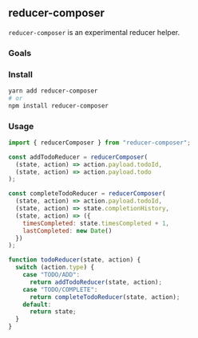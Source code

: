 ## reducer-composer

`reducer-composer` is an experimental reducer helper.

### Goals

### Install

```sh
yarn add reducer-composer
# or
npm install reducer-composer
```

### Usage

```js
import { reducerComposer } from "reducer-composer";

const addTodoReducer = reducerComposer(
  (state, action) => action.payload.todoId,
  (state, action) => action.payload.todo
);

const completeTodoReducer = reducerComposer(
  (state, action) => action.payload.todoId,
  (state, action) => state.completionHistory,
  (state, action) => ({
    timesCompleted: state.timesCompleted + 1,
    lastCompleted: new Date()
  })
);

function todoReducer(state, action) {
  switch (action.type) {
    case "TODO/ADD":
      return addTodoReducer(state, action);
    case "TODO/COMPLETE":
      return completeTodoReducer(state, action);
    default:
      return state;
  }
}
```

